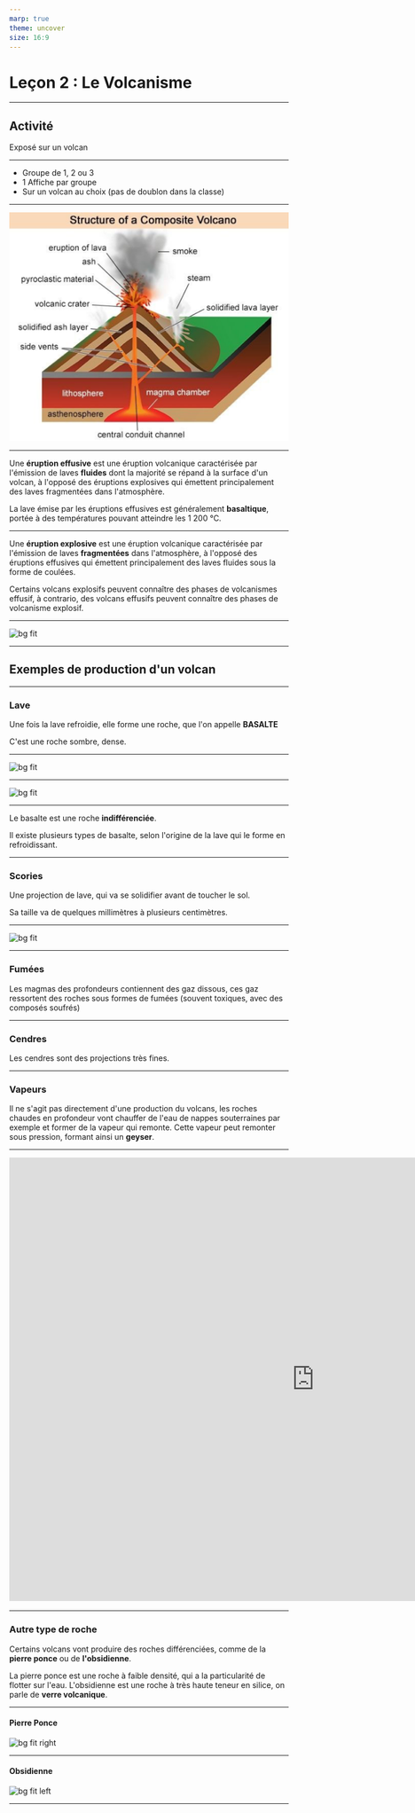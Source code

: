 ```yaml
---
marp: true
theme: uncover
size: 16:9
---
```

<!-- paginate: true -->

# Leçon 2 : Le Volcanisme 

---

## Activité

Exposé sur un volcan

---

* Groupe de 1, 2 ou 3
* 1 Affiche par groupe
* Sur un volcan au choix (pas de doublon dans la classe)

---

![fit bg](../Ressources/Photos/volcan.png)


---

Une **éruption effusive** est une éruption volcanique caractérisée par l'émission de laves **fluides** dont la majorité se répand à la surface d'un volcan, à l'opposé des éruptions explosives qui émettent principalement des laves fragmentées dans l'atmosphère.  

La lave émise par les éruptions effusives est généralement **basaltique**, portée à des températures pouvant atteindre les 1 200 °C. 

---

Une **éruption explosive** est une éruption volcanique caractérisée par l'émission de laves **fragmentées** dans l'atmosphère, à l'opposé des éruptions effusives qui émettent principalement des laves fluides sous la forme de coulées.

Certains volcans explosifs peuvent connaître des phases de volcanismes effusif, à contrario, des volcans effusifs peuvent connaître des phases de volcanisme explosif.


---

![bg fit](https://segpafacile.weebly.com/uploads/1/3/7/1/13713205/9280150_orig.jpg)

---




## Exemples de production d'un volcan 

---

### Lave

Une fois la lave refroidie, elle forme une roche, que l'on appelle **BASALTE**

C'est une roche sombre, dense. 

---

![bg fit](https://cdn.futura-sciences.com/buildsv6/images/mediumoriginal/f/2/8/f28c1abb07_25632_1102-basalt-lave-usgs.jpg)

---
![bg fit](https://upload.wikimedia.org/wikipedia/commons/c/c8/Basalte_bulleux_saint_thibery_herault.jpg)

---

Le basalte est une roche **indifférenciée**.

Il existe plusieurs types de basalte, selon l'origine de la lave qui le forme en refroidissant. 


---

### Scories

Une projection de lave, qui va se solidifier avant de toucher le sol. 

Sa taille va de quelques millimètres à plusieurs centimètres. 

---

![bg fit](https://www.le-comptoir-geologique.com/_media/img/large/scorie-volcanique1.jpg)

---

### Fumées

Les magmas des profondeurs contiennent des gaz dissous, ces gaz ressortent des roches sous formes de fumées (souvent toxiques, avec des composés soufrés)

---

### Cendres

Les cendres sont des projections très fines.

---
### Vapeurs

Il ne s'agit pas directement d'une production du volcans, les roches chaudes en profondeur vont chauffer de l'eau de nappes souterraines par exemple et former de la vapeur qui remonte. Cette vapeur peut remonter sous pression, formant ainsi un **geyser**. 

---

<iframe width="1100" height="800" src="https://www.youtube.com/embed/NVfekxqjr3Q" frameborder="0" allow="accelerometer; autoplay; clipboard-write; encrypted-media; gyroscope; picture-in-picture" allowfullscreen></iframe>

---

### Autre type de roche



Certains volcans vont produire des roches différenciées, comme de la **pierre ponce** ou de **l'obsidienne**. 

La pierre ponce est une roche à faible densité, qui a la particularité de flotter sur l'eau. L'obsidienne est une roche à très haute teneur en silice, on parle de **verre volcanique**. 

---

#### Pierre Ponce
![bg fit right](https://www.france-herboristerie.com/3349-large_default/pierre-ponce-naturelle.jpg)

---

#### Obsidienne 

![bg fit left](https://upload.wikimedia.org/wikipedia/commons/8/8c/ObsidianOregon.jpg)

---